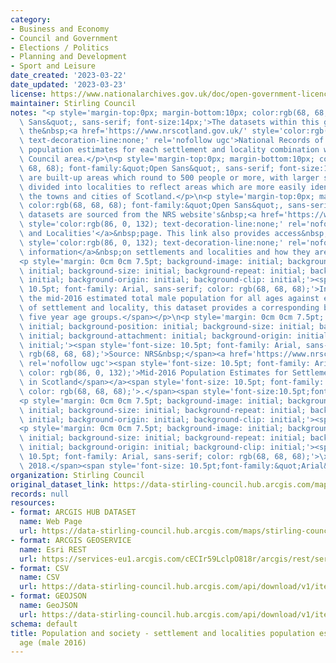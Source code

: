 ```yaml
---
category:
- Business and Economy
- Council and Government
- Elections / Politics
- Planning and Development
- Sport and Leisure
date_created: '2023-03-22'
date_updated: '2023-03-23'
license: https://www.nationalarchives.gov.uk/doc/open-government-licence/version/3/
maintainer: Stirling Council
notes: "<p style='margin-top:0px; margin-bottom:10px; color:rgb(68, 68, 68); font-family:&quot;Open\
  \ Sans&quot;, sans-serif; font-size:14px;'>The datasets within this group contain\
  \ the&nbsp;<a href='https://www.nrscotland.gov.uk/' style='color:rgb(86, 0, 132);\
  \ text-decoration-line:none;' rel='nofollow ugc'>National Records of Scotland (NRS)</a>&nbsp;mid-year\
  \ population estimates for each settlement and locality combination within the Stirling\
  \ Council area.</p>\n<p style='margin-top:0px; margin-bottom:10px; color:rgb(68,\
  \ 68, 68); font-family:&quot;Open Sans&quot;, sans-serif; font-size:14px;'>Settlements\
  \ are built-up areas which round to 500 people or more, with larger settlements\
  \ divided into localities to reflect areas which are more easily identifiable as\
  \ the towns and cities of Scotland.</p>\n<p style='margin-top:0px; margin-bottom:10px;\
  \ color:rgb(68, 68, 68); font-family:&quot;Open Sans&quot;, sans-serif; font-size:14px;'>The\
  \ datasets are sourced from the NRS website's&nbsp;<a href='https://www.nrscotland.gov.uk/statistics-and-data/statistics/statistics-by-theme/population/population-estimates/settlements-and-localities'\
  \ style='color:rgb(86, 0, 132); text-decoration-line:none;' rel='nofollow ugc'>Settlements\
  \ and Localities'</a>&nbsp;page. This link also provides access&nbsp;<a href='https://www.nrscotland.gov.uk/statistics-and-data/statistics/statistics-by-theme/population/population-estimates/special-area-population-estimates/settlements-and-localities/background-information'\
  \ style='color:rgb(86, 0, 132); text-decoration-line:none;' rel='nofollow ugc'>background\
  \ information</a>&nbsp;on settlements and localities and how they are determined.</p>\n\
  <p style='margin: 0cm 0cm 7.5pt; background-image: initial; background-position:\
  \ initial; background-size: initial; background-repeat: initial; background-attachment:\
  \ initial; background-origin: initial; background-clip: initial;'><span style='font-size:\
  \ 10.5pt; font-family: Arial, sans-serif; color: rgb(68, 68, 68);'>In addition to\
  \ the mid-2016 estimated total male population for all ages against each combination\
  \ of settlement and locality, this dataset provides a corresponding breakdown by\
  \ five year age groups.</span></p>\n<p style='margin: 0cm 0cm 7.5pt; background-image:\
  \ initial; background-position: initial; background-size: initial; background-repeat:\
  \ initial; background-attachment: initial; background-origin: initial; background-clip:\
  \ initial;'><span style='font-size: 10.5pt; font-family: Arial, sans-serif; color:\
  \ rgb(68, 68, 68);'>Source: NRS&nbsp;</span><a href='https://www.nrscotland.gov.uk/statistics-and-data/statistics/statistics-by-theme/population/population-estimates/settlements-and-localities/mid-2016-population-estimates-for-settlements-and-localities-in-scotland'\
  \ rel='nofollow ugc'><span style='font-size: 10.5pt; font-family: Arial, sans-serif;\
  \ color: rgb(86, 0, 132);'>Mid-2016 Population Estimates for Settlements and Localities\
  \ in Scotland</span></a><span style='font-size: 10.5pt; font-family: Arial, sans-serif;\
  \ color: rgb(68, 68, 68);'>.</span><span style='font-size:10.5pt;font-family:&quot;Arial&quot;,sans-serif;color:#444444'></span></p>\n\
  <p style='margin: 0cm 0cm 7.5pt; background-image: initial; background-position:\
  \ initial; background-size: initial; background-repeat: initial; background-attachment:\
  \ initial; background-origin: initial; background-clip: initial;'><span style='font-size:10.5pt;font-family:&quot;Arial&quot;,sans-serif;color:#444444'></span></p>\n\
  <p style='margin: 0cm 0cm 7.5pt; background-image: initial; background-position:\
  \ initial; background-size: initial; background-repeat: initial; background-attachment:\
  \ initial; background-origin: initial; background-clip: initial;'><span style='font-size:\
  \ 10.5pt; font-family: Arial, sans-serif; color: rgb(68, 68, 68);'>\xA9 Crown Copyright\
  \ 2018.</span><span style='font-size: 10.5pt;font-family:&quot;Arial&quot;,sans-serif;color:#444444'></span></p>"
organization: Stirling Council
original_dataset_link: https://data-stirling-council.hub.arcgis.com/maps/stirling-council::population-and-society-settlement-and-localities-population-estimates-by-age-male-2016
records: null
resources:
- format: ARCGIS HUB DATASET
  name: Web Page
  url: https://data-stirling-council.hub.arcgis.com/maps/stirling-council::population-and-society-settlement-and-localities-population-estimates-by-age-male-2016
- format: ARCGIS GEOSERVICE
  name: Esri REST
  url: https://services-eu1.arcgis.com/cECIr59LclpO818r/arcgis/rest/services/population%20and%20society%20-%20settlement%20and%20localities%20population%20estimates%20by%20age%20(male%202016)/FeatureServer/0
- format: CSV
  name: CSV
  url: https://data-stirling-council.hub.arcgis.com/api/download/v1/items/255ae1376e0c4b9e9606324a1d4ba058/csv?layers=0
- format: GEOJSON
  name: GeoJSON
  url: https://data-stirling-council.hub.arcgis.com/api/download/v1/items/255ae1376e0c4b9e9606324a1d4ba058/geojson?layers=0
schema: default
title: Population and society - settlement and localities population estimates by
  age (male 2016)
---
```

